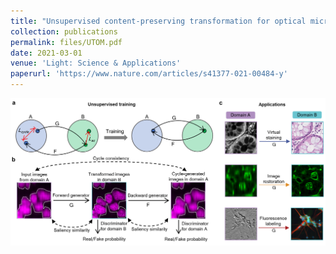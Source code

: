 ```yaml
---
title: "Unsupervised content-preserving transformation for optical microscopy"
collection: publications
permalink: files/UTOM.pdf
date: 2021-03-01 
venue: 'Light: Science & Applications'
paperurl: 'https://www.nature.com/articles/s41377-021-00484-y'
---
```

<img src="utom_1.PNG" width="800" align="center">

